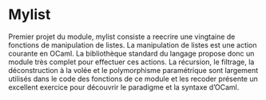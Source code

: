 Mylist
======

Premier projet du module, mylist consiste a reecrire une vingtaine de fonctions de manipulation de listes. La manipulation de listes est une action courante en OCaml. La bibliothèque standard du langage propose donc un module très complet pour effectuer ces actions. La récursion, le filtrage, la déconstruction à la volée et le polymorphisme paramétrique sont largement utilisés dans le code des fonctions de ce module et les recoder présente un excellent exercice pour découvrir le paradigme et la syntaxe d’OCaml.

